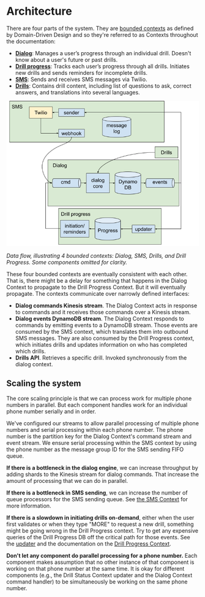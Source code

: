 # Architecture

There are four parts of the system. They are [bounded contexts](https://martinfowler.com/bliki/BoundedContext.html) as defined by Domain-Driven Design and so they're referred to as Contexts throughout the documentation:

* **[Dialog](dialog.md)**: Manages a user’s progress through an individual drill. Doesn't know about a user's future or past drills.
* **[Drill progress](drill-progress.md)**: Tracks each user’s progress through all drills. Initiates new drills and sends reminders for incomplete drills.
* **[SMS](sms.md)**: Sends and receives SMS messages via Twilio.
* **[Drills](drills.md)**: Contains drill content, including list of questions to ask, correct answers, and translations into several languages.

![overview](architecture.png)

*Data flow, illustrating 4 bounded contexts: Dialog, SMS, Drills, and Drill Progress. Some components omitted for clarity.*

These four bounded contexts are eventually consistent with each other. That is, there might be a delay for something that happens in the Dialog Context to propagate to the Drill Progress Context. But it will eventually propagate. The contexts communicate over narrowly defined interfaces:

* **Dialog commands Kinesis stream**. The Dialog Context acts in response to commands and it receives those commands over a Kinesis stream.
* **Dialog events DynamoDB stream**. The Dialog Context responds to commands by emitting events to a DynamoDB stream. Those events are consumed by the SMS context, which translates them into outbound SMS messages. They are also consumed by the Drill Progress context, which initiates drills and updates information on who has completed which drills.
* **Drills API**. Retrieves a specific drill. Invoked synchronously from the dialog context.


## Scaling the system

The core scaling principle is that we can process work for multiple phone numbers in parallel. But each component handles work for an individual phone number serially and in order.
 
 We've configured our streams to allow parallel processing of multiple phone numbers and serial processing within each phone number. The phone number is the partition key for the Dialog Context's command stream and event stream. We ensure serial processing within the SMS context by using the phone number as the message group ID for the SMS sending FIFO queue.

**If there is a bottleneck in the dialog engine**, we can increase throughput by adding shards to the Kinesis stream for dialog commands. That increase the amount of processing that we can do in parallel.

**If there is a bottleneck in SMS sending**, we can increase the number of queue processors for the SMS sending queue. See [the SMS Context](sms.md) for more information.

**If there is a slowdown in initiating drills on-demand**, either when the user first validates or when they type "MORE" to request a new drill, something might be going wrong in the Drill Progress context. Try to get any expensive queries of the Drill Progress DB off the critical path for those events. See the [updater](../stopcovid/drill_progress/aws_lambdas/update_drill_status.py) and the documentation on the [Drill Progress Context](drill-progress.md).

**Don't let any component do parallel processing for a phone number.** Each component makes assumption that no other instance of that component is working on that phone number at the same time. It is okay for different components (e.g., the Drill Status Context updater and the Dialog Context command handler) to be simultaneously be working on the same phone number.
